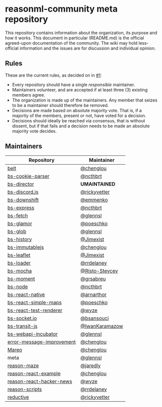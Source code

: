 # reasonml-community meta repository

This repository contains information about the organization, its purpose and how it works. This document in particular (README.md) is the official agreed-upon documentation of the community. The wiki may hold less-official information and the issues are for discussion and individual opinion.

## Rules

These are the current rules, as decided on in [#1](https://github.com/reasonml-community/meta/issues/1):

* Every repository should have a single _responsible_ maintainer.
* Maintainers volunteer, and are accepted if at least three (3) existing members agree.
* The organization is made up of the maintainers. Any member that seizes to be a maintainer should therefore be removed.
* Decisions are made based on absolute majority vote. That is, if a majority of the members, present or not, have voted for a decision.
* Decisions should ideally be reached via consensus, that is without dissent, but if that fails and a decision needs to be made an absolute majority vote decides.

## Maintainers

Repository | Maintainer
--- | ---
[belt](https://github.com/reasonml-community/belt) | [@chenglou](https://github.com/chenglou)
[bs-cookie-parser](https://github.com/reasonml-community/bs-cookie-parser) | [@ncthbrt](https://github.com/ncthbrt)
[bs-director](https://github.com/reasonml-community/bs-director) | **UMAINTAINED**
[bs-discord.js](https://github.com/reasonml-community/bs-discord.js) | [@rickyvetter](https://github.com/rickyvetter)
[bs-downshift](https://github.com/reasonml-community/bs-downshift) | [@emmenko](https://github.com/emmenko)
[bs-express](https://github.com/reasonml-community/bs-express) | [@ncthbrt](https://github.com/ncthbrt)
[bs-fetch](https://github.com/reasonml-community/bs-fetch) | [@glennsl](https://github.com/glennsl)
[bs-glamor](https://github.com/reasonml-community/bs-glamor) | [@poeschko](https://github.com/poeschko)
[bs-glob](https://github.com/reasonml-community/bs-glob) | [@glennsl](https://github.com/glennsl)
[bs-history](https://github.com/reasonml-community/bs-history) | [@Jimexist](https://github.com/jimexist)
[bs-immutablejs](https://github.com/reasonml-community/bs-immutablejs) | [@chenglou](https://github.com/chenglou)
[bs-leaflet](https://github.com/reasonml-community/bs-leaflet) | [@Jimexist](https://github.com/jimexist)
[bs-loader](https://github.com/reasonml-community/bs-loader) | [@rrdelaney](https://github.com/rrdelaney)
[bs-mocha](https://github.com/reasonml-community/bs-mocha) | [@Risto-Stevcev](https://github.com/risto-stevcev)
[bs-moment](https://github.com/reasonml-community/bs-moment) | [@grsabreu](https://github.com/grsabreu)
[bs-node](https://github.com/reasonml-community/bs-node) | [@ncthbrt](https://github.com/ncthbrt)
[bs-react-native](https://github.com/reasonml-community/bs-react-native) | [@arnarthor](https://github.com/arnarthor) 
[bs-react-simple-maps](https://github.com/reasonml-community/bs-react-simple-maps) | [@poeschko](https://github.com/poeschko)
[bs-react-test-renderer](https://github.com/reasonml-community/bs-react-test-renderer) | [@wyze](https://github.com/wyze)
[bs-socket.io](https://github.com/reasonml-community/bs-socket.io) | [@bsansouci](https://github.com/bsansouci)
[bs-transit-js](https://github.com/reasonml-community/bs-transit-js) | [@IwanKaramazow](https://github.com/iwankaramazow)
[bs-webapi-incubator](https://github.com/reasonml-community/bs-webapi-incubator) | [@glennsl](https://github.com/glennsl)
[error-message-improvement](https://github.com/reasonml-community/error-message-improvement) | [@chenglou](https://github.com/chenglou)
[Mareo](https://github.com/reasonml-community/Mareo) | [@chenglou](https://github.com/chenglou)
meta | [@glennsl](https://github.com/glennsl)
[reason-maze](https://github.com/reasonml-community/reason-maze) | [@jaredly](https://github.com/jaredly)
[reason-react-example](https://github.com/reasonml-community/reason-react-example) | [@chenglou](https://github.com/chenglou)
[reason-react-hacker-news](https://github.com/reasonml-community/reason-react-hacker-news) | [@wyze](https://github.com/wyze)
[reason-scripts](https://github.com/reasonml-community/reason-scripts) | [@rrdelaney](https://github.com/rrdelaney)
[reductive](https://github.com/reasonml-community/reductive) | [@rickyvetter](https://github.com/rickyvetter)
